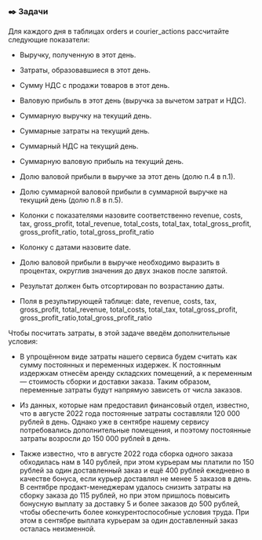 ### ✒️ Задачи

Для каждого дня в таблицах orders и courier_actions рассчитайте следующие показатели:

- Выручку, полученную в этот день.

- Затраты, образовавшиеся в этот день.

- Сумму НДС с продажи товаров в этот день.

- Валовую прибыль в этот день (выручка за вычетом затрат и НДС).

- Суммарную выручку на текущий день.

- Суммарные затраты на текущий день.

- Суммарный НДС на текущий день.

- Суммарную валовую прибыль на текущий день.

- Долю валовой прибыли в выручке за этот день (долю п.4 в п.1).

- Долю суммарной валовой прибыли в суммарной выручке на текущий день (долю п.8 в п.5).

- Колонки с показателями назовите соответственно revenue, costs, tax, gross_profit, total_revenue, total_costs, total_tax, total_gross_profit, gross_profit_ratio, total_gross_profit_ratio

- Колонку с датами назовите date.

- Долю валовой прибыли в выручке необходимо выразить в процентах, округлив значения до двух знаков после запятой.

- Результат должен быть отсортирован по возрастанию даты.

- Поля в результирующей таблице: date, revenue, costs, tax, gross_profit, total_revenue, total_costs, total_tax, total_gross_profit, gross_profit_ratio,total_gross_profit_ratio

Чтобы посчитать затраты, в этой задаче введём дополнительные условия:

- В упрощённом виде затраты нашего сервиса будем считать как сумму постоянных и переменных издержек. К постоянным издержкам отнесём аренду складских помещений, а к переменным — стоимость сборки и доставки заказа. Таким образом, переменные затраты будут напрямую зависеть от числа заказов.

- Из данных, которые нам предоставил финансовый отдел, известно, что в августе 2022 года постоянные затраты составляли 120 000 рублей в день. Однако уже в сентябре нашему сервису потребовались дополнительные помещения, и поэтому постоянные затраты возросли до 150 000 рублей в день.

- Также известно, что в августе 2022 года сборка одного заказа обходилась нам в 140 рублей, при этом курьерам мы платили по 150 рублей за один доставленный заказ и ещё 400 рублей ежедневно в качестве бонуса, если курьер доставлял не менее 5 заказов в день. В сентябре продакт-менеджерам удалось снизить затраты на сборку заказа до 115 рублей, но при этом пришлось повысить бонусную выплату за доставку 5 и более заказов до 500 рублей, чтобы обеспечить более конкурентоспособные условия труда. При этом в сентябре выплата курьерам за один доставленный заказ осталась неизменной.
